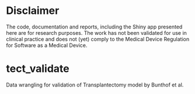 # Disclaimer

The code, documentation and reports, including the Shiny app presented here are for research purposes. The work has not been validated for use in clinical practice and does not (yet) comply to the Medical Device Regulation for Software as a Medical Device.

# tect_validate
Data wrangling for validation of Transplantectomy model by Bunthof et al.
